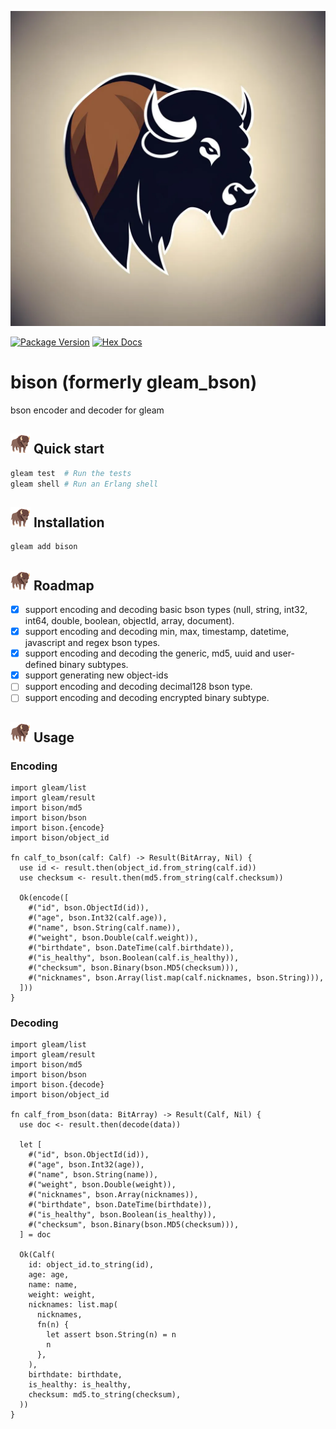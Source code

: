 ![bison](https://raw.githubusercontent.com/massivefermion/bison/main/banner.png)

[![Package Version](https://img.shields.io/hexpm/v/bison)](https://hex.pm/packages/bison)
[![Hex Docs](https://img.shields.io/badge/hex-docs-ffaff3)](https://hexdocs.pm/bison/)

# bison (formerly gleam_bson)

bson encoder and decoder for gleam

## <img width=32 src="https://raw.githubusercontent.com/massivefermion/bison/main/icon.png"> Quick start

```sh
gleam test  # Run the tests
gleam shell # Run an Erlang shell
```

## <img width=32 src="https://raw.githubusercontent.com/massivefermion/bison/main/icon.png"> Installation

```sh
gleam add bison
```

## <img width=32 src="https://raw.githubusercontent.com/massivefermion/bison/main/icon.png"> Roadmap

- [x] support encoding and decoding basic bson types (null, string, int32, int64, double, boolean, objectId, array, document).
- [x] support encoding and decoding min, max, timestamp, datetime, javascript and regex bson types.
- [x] support encoding and decoding the generic, md5, uuid and user-defined binary subtypes.
- [x] support generating new object-ids
- [ ] support encoding and decoding decimal128 bson type.
- [ ] support encoding and decoding encrypted binary subtype.

## <img width=32 src="https://raw.githubusercontent.com/massivefermion/bison/main/icon.png"> Usage

### Encoding

```gleam
import gleam/list
import gleam/result
import bison/md5
import bison/bson
import bison.{encode}
import bison/object_id

fn calf_to_bson(calf: Calf) -> Result(BitArray, Nil) {
  use id <- result.then(object_id.from_string(calf.id))
  use checksum <- result.then(md5.from_string(calf.checksum))

  Ok(encode([
    #("id", bson.ObjectId(id)),
    #("age", bson.Int32(calf.age)),
    #("name", bson.String(calf.name)),
    #("weight", bson.Double(calf.weight)),
    #("birthdate", bson.DateTime(calf.birthdate)),
    #("is_healthy", bson.Boolean(calf.is_healthy)),
    #("checksum", bson.Binary(bson.MD5(checksum))),
    #("nicknames", bson.Array(list.map(calf.nicknames, bson.String))),
  ]))
}
```

### Decoding

```gleam
import gleam/list
import gleam/result
import bison/md5
import bison/bson
import bison.{decode}
import bison/object_id

fn calf_from_bson(data: BitArray) -> Result(Calf, Nil) {
  use doc <- result.then(decode(data))

  let [
    #("id", bson.ObjectId(id)),
    #("age", bson.Int32(age)),
    #("name", bson.String(name)),
    #("weight", bson.Double(weight)),
    #("nicknames", bson.Array(nicknames)),
    #("birthdate", bson.DateTime(birthdate)),
    #("is_healthy", bson.Boolean(is_healthy)),
    #("checksum", bson.Binary(bson.MD5(checksum))),
  ] = doc

  Ok(Calf(
    id: object_id.to_string(id),
    age: age,
    name: name,
    weight: weight,
    nicknames: list.map(
      nicknames,
      fn(n) {
        let assert bson.String(n) = n
        n
      },
    ),
    birthdate: birthdate,
    is_healthy: is_healthy,
    checksum: md5.to_string(checksum),
  ))
}

```
